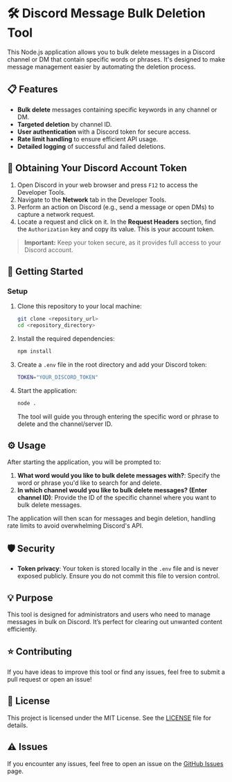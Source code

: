 # 🛠 Discord Message Bulk Deletion Tool

This Node.js application allows you to bulk delete messages in a Discord channel or DM that contain specific words or phrases. It's designed to make message management easier by automating the deletion process.

## 📋 Features

- **Bulk delete** messages containing specific keywords in any channel or DM.
- **Targeted deletion** by channel ID.
- **User authentication** with a Discord token for secure access.
- **Rate limit handling** to ensure efficient API usage.
- **Detailed logging** of successful and failed deletions.

## 🔐 Obtaining Your Discord Account Token

1. Open Discord in your web browser and press `F12` to access the Developer Tools.
2. Navigate to the **Network** tab in the Developer Tools.
3. Perform an action on Discord (e.g., send a message or open DMs) to capture a network request.
4. Locate a request and click on it. In the **Request Headers** section, find the `Authorization` key and copy its value. This is your account token.

> **Important:** Keep your token secure, as it provides full access to your Discord account.

## 🚀 Getting Started

### Setup

1. Clone this repository to your local machine:

    ```bash
    git clone <repository_url>
    cd <repository_directory>
    ```

2. Install the required dependencies:

    ```bash
    npm install
    ```

3. Create a `.env` file in the root directory and add your Discord token:

    ```bash
    TOKEN="YOUR_DISCORD_TOKEN"
    ```

4. Start the application:

    ```bash
    node .
    ```

    The tool will guide you through entering the specific word or phrase to delete and the channel/server ID.

## ⚙️ Usage

After starting the application, you will be prompted to:

1. **What word would you like to bulk delete messages with?**: Specify the word or phrase you'd like to search for and delete.
2. **In which channel would you like to bulk delete messages? (Enter channel ID)**: Provide the ID of the specific channel where you want to bulk delete messages.

The application will then scan for messages and begin deletion, handling rate limits to avoid overwhelming Discord's API.

## 🛡️ Security

- **Token privacy**: Your token is stored locally in the `.env` file and is never exposed publicly. Ensure you do not commit this file to version control.

## 💡 Purpose

This tool is designed for administrators and users who need to manage messages in bulk on Discord. It’s perfect for clearing out unwanted content efficiently.

## ⭐ Contributing

If you have ideas to improve this tool or find any issues, feel free to submit a pull request or open an issue!

## 📝 License

This project is licensed under the MIT License. See the [LICENSE](LICENSE) file for details.

## ⚠️ Issues

If you encounter any issues, feel free to open an issue on the [GitHub Issues](https://github.com/OptiFiire/cubeblock/issues) page.